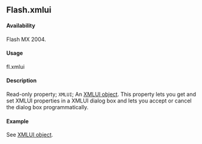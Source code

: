 ## Flash.xmlui

#### Availability

Flash MX 2004.

#### Usage

fl.xmlui

#### Description

Read-only property; `XMLUI`; An [XMLUI object](../XMLUI_object/XMLUI_summary.md). This property lets you get and set XMLUI properties in a XMLUI dialog box and lets you accept or cancel the dialog box programmatically.

#### Example

See [XMLUI object](../XMLUI_object/XMLUI_summary.md).
